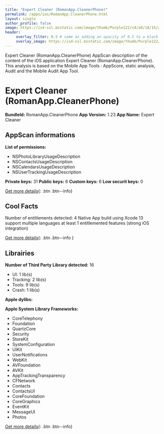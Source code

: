 ```yaml
---
title: "Expert Cleaner (RomanApp.CleanerPhone)"
permalink: /apps/ios/RomanApp.CleanerPhone.html
layout: single
author_profile: false
image: https://is4-ssl.mzstatic.com/image/thumb/Purple122/v4/a9/18/15/a9181573-f629-4b1f-e2bd-f147adbf6a45/AppIcon-1x_U007emarketing-0-7-0-85-220.png/512x512bb.jpg
header: 
     overlay_filter: 0.5 # same as adding an opacity of 0.5 to a black background
     overlay_image: https://is4-ssl.mzstatic.com/image/thumb/Purple122/v4/a9/18/15/a9181573-f629-4b1f-e2bd-f147adbf6a45/AppIcon-1x_U007emarketing-0-7-0-85-220.png/512x512bb.jpg
---
```

Expert Cleaner (RomanApp.CleanerPhone) AppScan description of the content of the iOS application Expert Cleaner (RomanApp.CleanerPhone). This analysis is based on the Mobile App Tools : AppScore, static analysis, Audit and the Mobile Audit App Tool.

# Expert Cleaner (RomanApp.CleanerPhone)

**BundleId:** RomanApp.CleanerPhone
**App Version:** 1.23
**App Name:** Expert Cleaner


## AppScan informations 

**List of permissions:** 
- NSPhotoLibraryUsageDescription
- NSContactsUsageDescription
- NSCalendarsUsageDescription
- NSUserTrackingUsageDescription
  
  
**Private keys:** 31
**Public keys:** 6
**Custom keys:** 6
**Low securit keys:** 0
  
[Get more details](/pricing.html){: .btn .btn--info}

## Cool Facts

Number of entitlements detected: 4
Native App
build using Xcode 13
support multiple languages
at least 1 entitlemented features (strong iOS integration)
  
[Get more details](/pricing.html){: .btn .btn--info }

## Librairies 
**Number of Third Party Library detected:** 16
- UI: 1 lib(s)
- Tracking: 2 lib(s)
- Tools: 9 lib(s)
- Crash: 1 lib(s)


**Apple dylibs:**


**Apple System Library Frameworks:**
- CoreTelephony
- Foundation
- QuartzCore
- Security
- StoreKit
- SystemConfiguration
- UIKit
- UserNotifications
- WebKit
- AVFoundation
- AVKit
- AppTrackingTransparency
- CFNetwork
- Contacts
- ContactsUI
- CoreFoundation
- CoreGraphics
- EventKit
- MessageUI
- Photos


  
[Get more details](/pricing.html){: .btn .btn--info}

